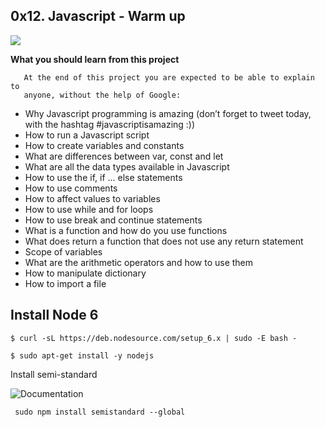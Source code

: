 ## 0x12. Javascript - Warm up

![](https://s3.amazonaws.com/intranet-projects-files/holbertonschool-higher-level_programming+/303/Javascript-535.png.jpeg)

**What you should learn from this project**

       At the end of this project you are expected to be able to explain to
       anyone, without the help of Google:

* Why Javascript programming is amazing (don’t forget to tweet today, with
  the hashtag #javascriptisamazing :))
* How to run a Javascript script
* How to create variables and constants
* What are differences between var, const and let
* What are all the data types available in Javascript
* How to use the if, if ... else statements
* How to use comments
* How to affect values to variables
* How to use while and for loops
* How to use break and continue statements
* What is a function and how do you use functions
* What does return a function that does not use any return statement
* Scope of variables
* What are the arithmetic operators and how to use them
* How to manipulate dictionary
* How to import a file

## Install Node 6

`$ curl -sL https://deb.nodesource.com/setup_6.x | sudo -E bash -`

`$ sudo apt-get install -y nodejs`

Install semi-standard

![Documentation](https://github.com/Flet/semistandard)

` sudo npm install semistandard --global`